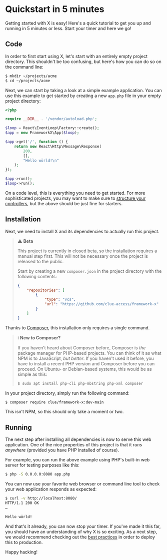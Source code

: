 # Quickstart in 5 minutes

Getting started with X is easy!
Here's a quick tutorial to get you up and running in 5 minutes or less.
Start your timer and here we go!

## Code

In order to first start using X, let's start with an entirely empty project directory.
This shouldn't be too confusing, but here's how you can do so on the command line:

```bash
$ mkdir ~/projects/acme
$ cd ~/projects/acme
```

Next, we can start by taking a look at a simple example application.
You can use this example to get started by creating a new `app.php` file in your empty project directory:

```php
<?php

require __DIR__ . '/vendor/autoload.php';

$loop = React\EventLoop\Factory::create();
$app = new FrameworkX\App($loop);

$app->get('/', function () {
    return new React\Http\Message\Response(
        200,
        [],
        "Hello wörld!\n"
    );
});

$app->run();
$loop->run();
```

On a code level, this is everything you need to get started.
For more sophisticated projects, you may want to make sure to [structure your controllers](../best-practices/controllers.md),
but the above should be just fine for starters.

## Installation

Next, we need to install X and its dependencies to actually run this project.

> ⚠️ **Beta**
>
> This project is currently in closed beta, so the installation requires a manual step first.
> This will not be necessary once the project is released to the public.
>
> Start by creating a new `composer.json` in the project directory with the following contents:
> 
> ```json
> {
>     "repositories": [
>         {
>             "type": "vcs",
>             "url": "https://github.com/clue-access/framework-x"
>         }
>     ]
> }
> ```

Thanks to [Composer](https://getcomposer.org/), this installation only requires a single command.

> ℹ️ **New to Composer?**
>
> If you haven't heard about Composer before, Composer is *the* package manager for PHP-based projects.
> You can think of it as what NPM is to JavaScript, *but better*.
> If you haven't used it before, you have to install a recent PHP version and Composer before you can proceed.
> On Ubuntu- or Debian-based systems, this would be as simple as this:
>
> ```bash
> $ sudo apt install php-cli php-mbstring php-xml composer
> ```

In your project directory, simply run the following command:

```bash
$ composer require clue/framework-x:dev-main
```

This isn't NPM, so this should only take a moment or two.

## Running

The next step after installing all dependencies is now to serve this web application.
One of the nice properties of this project is that it *runs anywhere* (provided you have PHP installed of course).

For example, you can run the above example using PHP's built-in web server for
testing purposes like this:

```bash
$ php -S 0.0.0.0:8080 app.php
```

You can now use your favorite web browser or command line tool to check your web
application responds as expected:

```bash
$ curl -v http://localhost:8080/
HTTP/1.1 200 OK
…

Hello wörld!
```

And that's it already, you can now stop your timer.
If you've made it this far, you should have an understanding of why X is so exciting.
As a next step, we would recommend checking out the [best practices](../../best-practices/) in order to deploy this to production.

Happy hacking!

